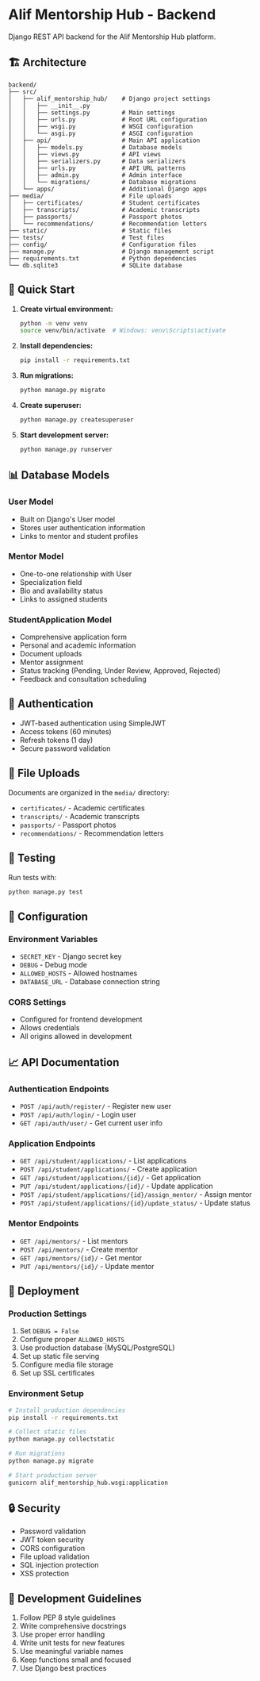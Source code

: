 # Alif Mentorship Hub - Backend

Django REST API backend for the Alif Mentorship Hub platform.

## 🏗️ Architecture

```
backend/
├── src/
│   ├── alif_mentorship_hub/    # Django project settings
│   │   ├── __init__.py
│   │   ├── settings.py         # Main settings
│   │   ├── urls.py             # Root URL configuration
│   │   ├── wsgi.py             # WSGI configuration
│   │   └── asgi.py             # ASGI configuration
│   ├── api/                    # Main API application
│   │   ├── models.py           # Database models
│   │   ├── views.py            # API views
│   │   ├── serializers.py      # Data serializers
│   │   ├── urls.py             # API URL patterns
│   │   ├── admin.py            # Admin interface
│   │   └── migrations/         # Database migrations
│   └── apps/                   # Additional Django apps
├── media/                      # File uploads
│   ├── certificates/           # Student certificates
│   ├── transcripts/            # Academic transcripts
│   ├── passports/              # Passport photos
│   └── recommendations/        # Recommendation letters
├── static/                     # Static files
├── tests/                      # Test files
├── config/                     # Configuration files
├── manage.py                   # Django management script
├── requirements.txt            # Python dependencies
└── db.sqlite3                  # SQLite database
```

## 🚀 Quick Start

1. **Create virtual environment:**
   ```bash
   python -m venv venv
   source venv/bin/activate  # Windows: venv\Scripts\activate
   ```

2. **Install dependencies:**
   ```bash
   pip install -r requirements.txt
   ```

3. **Run migrations:**
   ```bash
   python manage.py migrate
   ```

4. **Create superuser:**
   ```bash
   python manage.py createsuperuser
   ```

5. **Start development server:**
   ```bash
   python manage.py runserver
   ```

## 📊 Database Models

### User Model
- Built on Django's User model
- Stores user authentication information
- Links to mentor and student profiles

### Mentor Model
- One-to-one relationship with User
- Specialization field
- Bio and availability status
- Links to assigned students

### StudentApplication Model
- Comprehensive application form
- Personal and academic information
- Document uploads
- Mentor assignment
- Status tracking (Pending, Under Review, Approved, Rejected)
- Feedback and consultation scheduling

## 🔐 Authentication

- JWT-based authentication using SimpleJWT
- Access tokens (60 minutes)
- Refresh tokens (1 day)
- Secure password validation

## 📁 File Uploads

Documents are organized in the `media/` directory:
- `certificates/` - Academic certificates
- `transcripts/` - Academic transcripts
- `passports/` - Passport photos
- `recommendations/` - Recommendation letters

## 🧪 Testing

Run tests with:
```bash
python manage.py test
```

## 🔧 Configuration

### Environment Variables
- `SECRET_KEY` - Django secret key
- `DEBUG` - Debug mode
- `ALLOWED_HOSTS` - Allowed hostnames
- `DATABASE_URL` - Database connection string

### CORS Settings
- Configured for frontend development
- Allows credentials
- All origins allowed in development

## 📈 API Documentation

### Authentication Endpoints
- `POST /api/auth/register/` - Register new user
- `POST /api/auth/login/` - Login user
- `GET /api/auth/user/` - Get current user info

### Application Endpoints
- `GET /api/student/applications/` - List applications
- `POST /api/student/applications/` - Create application
- `GET /api/student/applications/{id}/` - Get application
- `PUT /api/student/applications/{id}/` - Update application
- `POST /api/student/applications/{id}/assign_mentor/` - Assign mentor
- `POST /api/student/applications/{id}/update_status/` - Update status

### Mentor Endpoints
- `GET /api/mentors/` - List mentors
- `POST /api/mentors/` - Create mentor
- `GET /api/mentors/{id}/` - Get mentor
- `PUT /api/mentors/{id}/` - Update mentor

## 🚀 Deployment

### Production Settings
1. Set `DEBUG = False`
2. Configure proper `ALLOWED_HOSTS`
3. Use production database (MySQL/PostgreSQL)
4. Set up static file serving
5. Configure media file storage
6. Set up SSL certificates

### Environment Setup
```bash
# Install production dependencies
pip install -r requirements.txt

# Collect static files
python manage.py collectstatic

# Run migrations
python manage.py migrate

# Start production server
gunicorn alif_mentorship_hub.wsgi:application
```

## 🔒 Security

- Password validation
- JWT token security
- CORS configuration
- File upload validation
- SQL injection protection
- XSS protection

## 📝 Development Guidelines

1. Follow PEP 8 style guidelines
2. Write comprehensive docstrings
3. Use proper error handling
4. Write unit tests for new features
5. Use meaningful variable names
6. Keep functions small and focused
7. Use Django best practices

